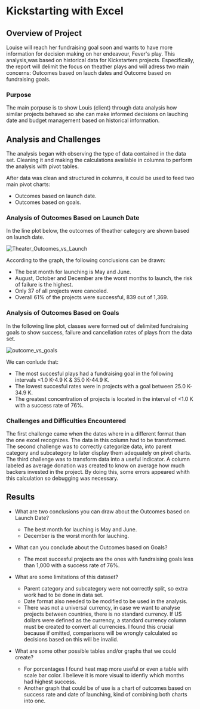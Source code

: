 # Kickstarting with Excel

## Overview of Project
Louise will reach her fundraising goal soon and wants to have more information for decision making on her endeavour, Fever's play. This analysis,was based on historical data for Kickstarters projects. Especifically, the report will delimit the focus on theather plays and will adress two main concerns: Outcomes based on lauch dates and Outcome based on fundraising goals. 

### Purpose
The main porpuse is to show Louis (client) through data analysis how similar projects behaved so she can make informed decisions on lauching date and budget management based on historical information.  

## Analysis and Challenges
The analysis began with observing the type of data contained in the data set. Cleaning it and making the calculations available in columns to perform the analysis with pivot tables.

After data was clean and structured in columns, it could be used to feed two main pivot charts:
- Outcomes based on launch date.
- Outcomes based on goals.


### Analysis of Outcomes Based on Launch Date
 
In the line plot below, the outcomes of theather category are shown based on launch date.

![Theater_Outcomes_vs_Launch](https://user-images.githubusercontent.com/114015620/193664829-1fbed185-f035-47ed-b584-227dae553c5b.png)

According to the graph, the following conclusions can be drawn:
- The best month for launching is May and June. 
- August, October and December are the worst months to launch, the risk of failure is the highest.  
- Only 37 of all projects were canceled. 
- Overall 61% of the projects were successful, 839 out of 1,369.



### Analysis of Outcomes Based on Goals

In the following line plot, classes were formed out of delimited fundraising goals to show success, failure and cancellation rates of plays from the data set. 

![outcome_vs_goals](https://user-images.githubusercontent.com/114015620/193633078-81416c4d-af04-49d6-8d8d-c294199c1fa0.png)

We can conlude that:
- The most succesful plays had a fundraising goal in the following intervals <1.0 K-4.9 K & 35.0 K-44.9 K.
- The lowest succesful rates were in projects with a goal between 25.0 K-34.9 K. 
- The greatest concentration of projects is located in the interval of <1.0 K with a success rate of 76%. 

### Challenges and Difficulties Encountered

The first challenge came when the dates where in a different format than the one excel recognizes. The data in this column had to be transformed. The second challenge was to correctly categorize data, into parent category and subcategory to later display them adequately on pivot charts. The third challenge was to transform data into a useful indicator. A column labeled as average donation was created to know on average how much backers invested in the project.  By doing this, some errors appeared whith this calculation so debugging was necessary. 


## Results

- What are two conclusions you can draw about the Outcomes based on Launch Date?
  - The best month for lauching is May and June.
  - December is the worst month for lauching.

- What can you conclude about the Outcomes based on Goals?
  - The most succesful projects are the ones with fundraising goals less than 1,000 with a success rate of 76%. 

- What are some limitations of this dataset?
  - Parent category and subcategory were not correctly split, so extra work had to be done in data set. 
  - Date format also needed to be modified to be used in the analysis. 
  - There was not a universal currency, in case we want to analyse projects between countries, there is no standard currency. If US dollars were defined as the currency, a standard currency column must be created to convert all currencies. I found this crucial because if omitted, comparisons will be wrongly calculated so decisions based on this will be invalid.  

- What are some other possible tables and/or graphs that we could create?
  - For porcentages I found heat map more useful or even a table with scale bar color. I believe it is more visual to idenfiy which months had highest success.
  - Another graph that could be of use is a chart of outcomes based on success rate and date of launching, kind of combining both charts into one.
   
  
